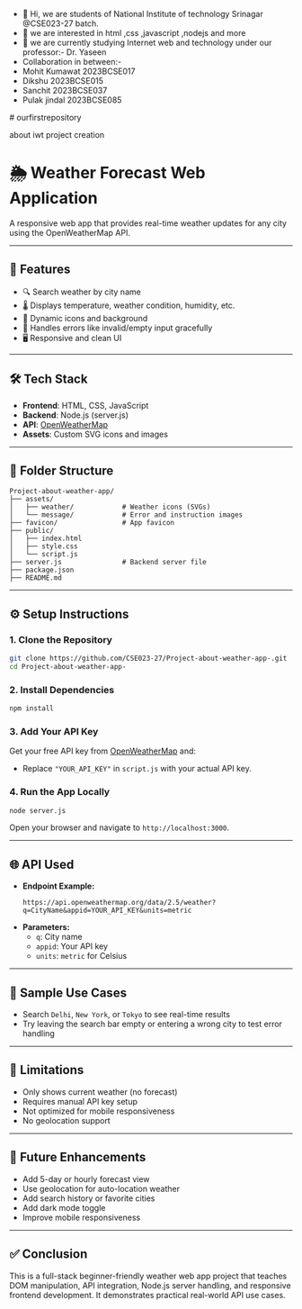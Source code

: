 - 👋 Hi, we are  students of National Institute of technology Srinagar @CSE023-27 batch. 
- 👀 we are interested in html ,css ,javascript ,nodejs and more
- 🌱 we are currently studying Internet web and technology under our professor:- Dr. Yaseen
- Collaboration in between:-
- Mohit Kumawat 2023BCSE017
- Dikshu 2023BCSE015
- Sanchit 2023BCSE037
- Pulak jindal 2023BCSE085
  

<!---
CSE023-27/CSE023-27 is a ✨ special ✨ repository because its `README.md` (this file) appears on your GitHub profile.
You can click the Preview link to take a look at your changes.
---># ourfirstrepository
about iwt project creation



# 🌦️ Weather Forecast Web Application

A responsive web app that provides real-time weather updates for any city using the OpenWeatherMap API.

---

## 📌 Features

- 🔍 Search weather by city name  
- 🌡️ Displays temperature, weather condition, humidity, etc.  
- 🎨 Dynamic icons and background  
- 🛑 Handles errors like invalid/empty input gracefully  
- 🖥️ Responsive and clean UI  

---

## 🛠️ Tech Stack

- **Frontend**: HTML, CSS, JavaScript  
- **Backend**: Node.js (server.js)  
- **API**: [OpenWeatherMap](https://openweathermap.org/api)  
- **Assets**: Custom SVG icons and images  

---

## 📂 Folder Structure

```
Project-about-weather-app/
├── assets/
│   ├── weather/            # Weather icons (SVGs)
│   └── message/            # Error and instruction images
├── favicon/                # App favicon
├── public/
│   ├── index.html
│   ├── style.css
│   └── script.js
├── server.js               # Backend server file
├── package.json
├── README.md
```

---

## ⚙️ Setup Instructions

### 1. Clone the Repository
```bash
git clone https://github.com/CSE023-27/Project-about-weather-app-.git
cd Project-about-weather-app-
```

### 2. Install Dependencies
```bash
npm install
```

### 3. Add Your API Key
Get your free API key from [OpenWeatherMap](https://openweathermap.org/api) and:

- Replace `"YOUR_API_KEY"` in `script.js` with your actual API key.

### 4. Run the App Locally
```bash
node server.js
```
Open your browser and navigate to `http://localhost:3000`.

---

## 🌐 API Used

- **Endpoint Example:**
  ```
  https://api.openweathermap.org/data/2.5/weather?q=CityName&appid=YOUR_API_KEY&units=metric
  ```
- **Parameters:**
  - `q`: City name
  - `appid`: Your API key
  - `units`: `metric` for Celsius

---

## 🧪 Sample Use Cases

- Search `Delhi`, `New York`, or `Tokyo` to see real-time results
- Try leaving the search bar empty or entering a wrong city to test error handling

---

## 🔧 Limitations

- Only shows current weather (no forecast)
- Requires manual API key setup
- Not optimized for mobile responsiveness
- No geolocation support

---

## 🚀 Future Enhancements

- Add 5-day or hourly forecast view
- Use geolocation for auto-location weather
- Add search history or favorite cities
- Add dark mode toggle
- Improve mobile responsiveness

---

## ✅ Conclusion

This is a full-stack beginner-friendly weather web app project that teaches DOM manipulation, API integration, Node.js server handling, and responsive frontend development. It demonstrates practical real-world API use cases.
